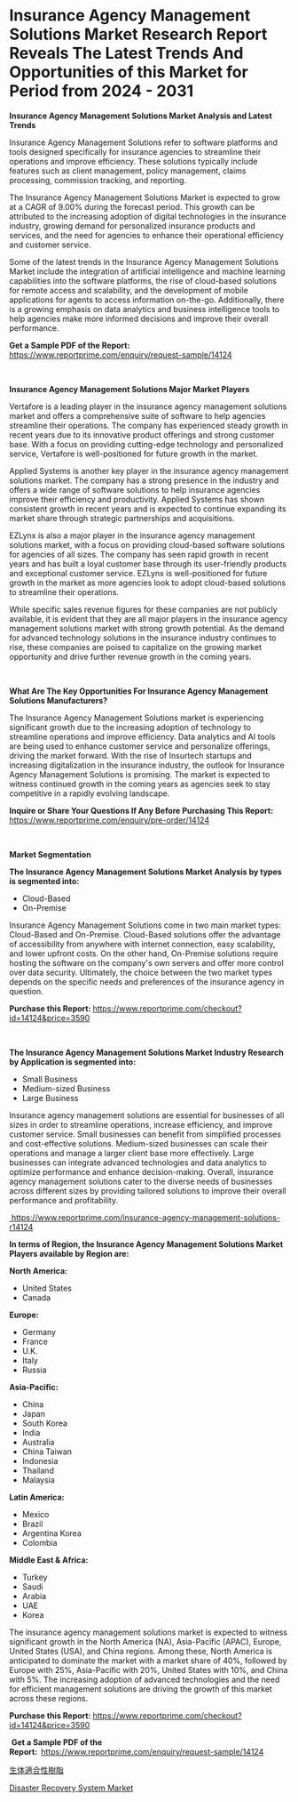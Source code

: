 <p><h1>Insurance Agency Management Solutions Market Research Report Reveals The Latest Trends And Opportunities of this Market for Period from 2024 - 2031</h1></p><p><strong>Insurance Agency Management Solutions Market Analysis and Latest Trends</strong></p>
<p><p>Insurance Agency Management Solutions refer to software platforms and tools designed specifically for insurance agencies to streamline their operations and improve efficiency. These solutions typically include features such as client management, policy management, claims processing, commission tracking, and reporting.</p><p>The Insurance Agency Management Solutions Market is expected to grow at a CAGR of 9.00% during the forecast period. This growth can be attributed to the increasing adoption of digital technologies in the insurance industry, growing demand for personalized insurance products and services, and the need for agencies to enhance their operational efficiency and customer service.</p><p>Some of the latest trends in the Insurance Agency Management Solutions Market include the integration of artificial intelligence and machine learning capabilities into the software platforms, the rise of cloud-based solutions for remote access and scalability, and the development of mobile applications for agents to access information on-the-go. Additionally, there is a growing emphasis on data analytics and business intelligence tools to help agencies make more informed decisions and improve their overall performance.</p></p>
<p><strong>Get a Sample PDF of the Report:&nbsp;</strong> <a href="https://www.reportprime.com/enquiry/request-sample/14124">https://www.reportprime.com/enquiry/request-sample/14124</a></p>
<p>&nbsp;</p>
<p><strong>Insurance Agency Management Solutions Major Market Players</strong></p>
<p><p>Vertafore is a leading player in the insurance agency management solutions market and offers a comprehensive suite of software to help agencies streamline their operations. The company has experienced steady growth in recent years due to its innovative product offerings and strong customer base. With a focus on providing cutting-edge technology and personalized service, Vertafore is well-positioned for future growth in the market.</p><p>Applied Systems is another key player in the insurance agency management solutions market. The company has a strong presence in the industry and offers a wide range of software solutions to help insurance agencies improve their efficiency and productivity. Applied Systems has shown consistent growth in recent years and is expected to continue expanding its market share through strategic partnerships and acquisitions.</p><p>EZLynx is also a major player in the insurance agency management solutions market, with a focus on providing cloud-based software solutions for agencies of all sizes. The company has seen rapid growth in recent years and has built a loyal customer base through its user-friendly products and exceptional customer service. EZLynx is well-positioned for future growth in the market as more agencies look to adopt cloud-based solutions to streamline their operations.</p><p>While specific sales revenue figures for these companies are not publicly available, it is evident that they are all major players in the insurance agency management solutions market with strong growth potential. As the demand for advanced technology solutions in the insurance industry continues to rise, these companies are poised to capitalize on the growing market opportunity and drive further revenue growth in the coming years.</p></p>
<p>&nbsp;</p>
<p><strong>What Are The Key Opportunities For Insurance Agency Management Solutions Manufacturers?</strong></p>
<p><p>The Insurance Agency Management Solutions market is experiencing significant growth due to the increasing adoption of technology to streamline operations and improve efficiency. Data analytics and AI tools are being used to enhance customer service and personalize offerings, driving the market forward. With the rise of Insurtech startups and increasing digitalization in the insurance industry, the outlook for Insurance Agency Management Solutions is promising. The market is expected to witness continued growth in the coming years as agencies seek to stay competitive in a rapidly evolving landscape.</p></p>
<p><strong>Inquire or Share Your Questions If Any Before Purchasing This Report:</strong> <a href="https://www.reportprime.com/enquiry/pre-order/14124">https://www.reportprime.com/enquiry/pre-order/14124</a></p>
<p>&nbsp;</p>
<p><strong>Market Segmentation</strong></p>
<p><strong>The Insurance Agency Management Solutions Market Analysis by types is segmented into:</strong></p>
<p><ul><li>Cloud-Based</li><li>On-Premise</li></ul></p>
<p><p>Insurance Agency Management Solutions come in two main market types: Cloud-Based and On-Premise. Cloud-Based solutions offer the advantage of accessibility from anywhere with internet connection, easy scalability, and lower upfront costs. On the other hand, On-Premise solutions require hosting the software on the company's own servers and offer more control over data security. Ultimately, the choice between the two market types depends on the specific needs and preferences of the insurance agency in question.</p></p>
<p><strong>Purchase this Report:&nbsp;</strong><a href="https://www.reportprime.com/checkout?id=14124&price=3590">https://www.reportprime.com/checkout?id=14124&price=3590</a></p>
<p>&nbsp;</p>
<p><strong>The Insurance Agency Management Solutions Market Industry Research by Application is segmented into:</strong></p>
<p><ul><li>Small Business</li><li>Medium-sized Business</li><li>Large Business</li></ul></p>
<p><p>Insurance agency management solutions are essential for businesses of all sizes in order to streamline operations, increase efficiency, and improve customer service. Small businesses can benefit from simplified processes and cost-effective solutions. Medium-sized businesses can scale their operations and manage a larger client base more effectively. Large businesses can integrate advanced technologies and data analytics to optimize performance and enhance decision-making. Overall, insurance agency management solutions cater to the diverse needs of businesses across different sizes by providing tailored solutions to improve their overall performance and profitability.</p></p>
<p><a href="https://www.reportprime.com/insurance-agency-management-solutions-r14124">&nbsp;https://www.reportprime.com/insurance-agency-management-solutions-r14124</a></p>
<p><strong>In terms of Region, the Insurance Agency Management Solutions Market Players available by Region are:</strong></p>
<p>
    <p> <strong> North America: </strong>
        <ul>
            <li>United States</li>
            <li>Canada</li>
        </ul>
        </p> 
    <p> <strong> Europe: </strong>
        <ul>
            <li>Germany</li>
            <li>France</li>
            <li>U.K.</li>
            <li>Italy</li>
            <li>Russia</li>
        </ul>
        </p> 
    <p> <strong> Asia-Pacific: </strong>
        <ul>
            <li>China</li>
            <li>Japan</li>
            <li>South Korea</li>
            <li>India</li>
            <li>Australia</li>
            <li>China Taiwan</li>
            <li>Indonesia</li>
            <li>Thailand</li>
            <li>Malaysia</li>
        </ul>
        </p> 
    <p> <strong> Latin America: </strong>
        <ul>
            <li>Mexico</li>
            <li>Brazil</li>
            <li>Argentina Korea</li>
            <li>Colombia</li>
        </ul>
        </p> 
    <p> <strong> Middle East & Africa: </strong>
        <ul>
            <li>Turkey</li>
            <li>Saudi</li>
            <li>Arabia</li>
            <li>UAE</li>
            <li>Korea</li>
        </ul>
    </p>
    </p>
<p><p>The insurance agency management solutions market is expected to witness significant growth in the North America (NA), Asia-Pacific (APAC), Europe, United States (USA), and China regions. Among these, North America is anticipated to dominate the market with a market share of 40%, followed by Europe with 25%, Asia-Pacific with 20%, United States with 10%, and China with 5%. The increasing adoption of advanced technologies and the need for efficient management solutions are driving the growth of this market across these regions.</p></p>
<p><strong>Purchase this Report: </strong><a href="https://www.reportprime.com/checkout?id=14124&price=3590">https://www.reportprime.com/checkout?id=14124&price=3590</a></p>
<p>&nbsp;<strong>Get a Sample PDF of the Report:&nbsp;&nbsp;</strong><a href="https://www.reportprime.com/enquiry/request-sample/14124">https://www.reportprime.com/enquiry/request-sample/14124</a></p>
<p><strong></strong></p>
<p><p><a href="https://github.com/RodHoppe07/Market-Research-Report-List-1/blob/main/957785325117.md">生体適合性樹脂</a></p><p><a href="https://github.com/mbisetmhermsr/Market-Research-Report-List-2/blob/main/disaster-recovery-system-market.md">Disaster Recovery System Market</a></p></p>